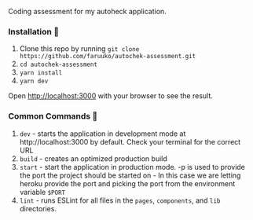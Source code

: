 Coding assessment for my autoheck application.

### Installation 🔧

1. Clone this repo by running `git clone https://github.com/faruuko/autochek-assessment.git`
2. `cd autochek-assessment`
3. `yarn install`
4. `yarn dev`

Open [http://localhost:3000](http://localhost:3000) with your browser to see the result.

### Common Commands 🤖

1. `dev` - starts the application in development mode at http://localhost:3000 by default. Check your terminal for the correct URL
2. `build` - creates an optimized production build
3. `start` - start the application in production mode. -p is used to provide the port the project should be started on - In this case we are letting heroku provide the port and picking the port from the environment variable `$PORT`
4. `lint` - runs ESLint for all files in the `pages`, `components`, and `lib` directories.
